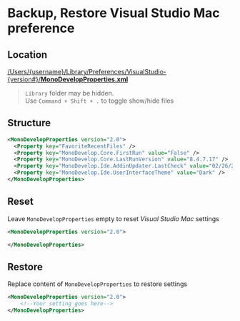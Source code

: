 # Backup, Restore Visual Studio Mac preference

## Location

[/Users/{username}/Library/Preferences/VisualStudio-{version#}/__MonoDevelopProperties.xml__](/Users/<username>/Library/Preferences/VisualStudio-<version#]>/MonoDevelopProperties.xml)

> `Library` folder may be hidden.  
> Use `Command + Shift + .` to toggle show/hide files

## Structure

```xml
<MonoDevelopProperties version="2.0">
  <Property key="FavoriteRecentFiles" />
  <Property key="MonoDevelop.Core.FirstRun" value="False" />
  <Property key="MonoDevelop.Core.LastRunVersion" value="8.4.7.17" />
  <Property key="MonoDevelop.Ide.AddinUpdater.LastCheck" value="02/26/2020 14:58:43" />
  <Property key="MonoDevelop.Ide.UserInterfaceTheme" value="Dark" />
</MonoDevelopProperties>
```

## Reset

Leave `MonoDevelopProperties` empty to reset _Visual Studio Mac_ settings

```xml
<MonoDevelopProperties version="2.0">

</MonoDevelopProperties>
```

## Restore

Replace content of `MonoDevelopProperties` to restore settings

```xml
<MonoDevelopProperties version="2.0">
    <!--Your setting goes here-->
</MonoDevelopProperties>
```
